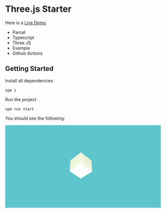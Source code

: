 # Three.js Starter

Here is a [Live Demo](https://rodydavis.github.io/three_js_typescript_starter/)

- Parcel
- Typescript
- Three.JS
- Example
- Github Actions

## Getting Started

Install all dependencies

```
npm i
```

Run the project

```
npm run start
```

You should see the following:

![](screenshot.png)